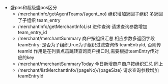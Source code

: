 - 盛pos和超级盛pos区分
    - /merchantInfo/getAgentTeams/{agent_no} 组织增加返回子组织
        多返回了子组织 team_entry 
    - /merchantInfo/getMerchantInfoList      进件查询
        请求查询参数增加 team_entry_id
    - /merchant/merchantSummary          商户按组织汇总
        相应参数多返回字段teamEntry: 是否为子组织,true为子组织过滤查询传 teamEntryId, 否则传 teamId
        作用是在列表点击跳转查询商户接口时,需要根据teamEntry传对应的key
    - /merchant/merchantSummaryToday     今日新增商户商户按组织汇总
        同上
    - /merchant/listMerchantInfo/{pageNo}/{pageSize}
        请求查询参数增加 teamEntryId